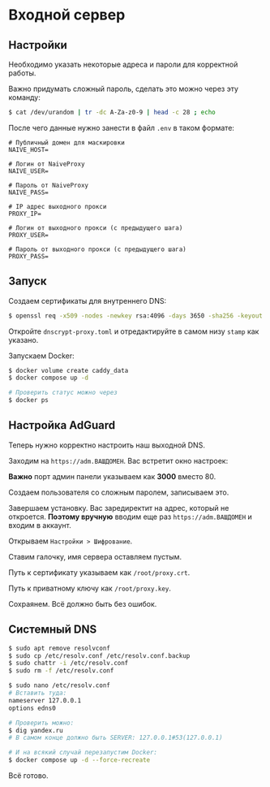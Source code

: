 # Входной сервер

## Настройки

Необходимо указать некоторые адреса и пароли для корректной работы.

Важно придумать сложный пароль, сделать это можно через эту команду:

```bash
$ cat /dev/urandom | tr -dc A-Za-z0-9 | head -c 28 ; echo
```

После чего данные нужно занести в файл `.env` в таком формате:

```env
# Публичный домен для маскировки
NAIVE_HOST=

# Логин от NaiveProxy
NAIVE_USER=

# Пароль от NaiveProxy
NAIVE_PASS=

# IP адрес выходного прокси
PROXY_IP=

# Логин от выходного прокси (с предыдущего шага)
PROXY_USER=

# Пароль от выходного прокси (с предыдущего шага)
PROXY_PASS=
```

## Запуск

Создаем сертификаты для внутреннего DNS:

```bash
$ openssl req -x509 -nodes -newkey rsa:4096 -days 3650 -sha256 -keyout dns-key.pem -out dns.pem -subj "/CN=localhost"
```

Откройте `dnscrypt-proxy.toml` и отредактируйте в самом низу `stamp` как указано.

Запускаем Docker:

```bash
$ docker volume create caddy_data
$ docker compose up -d

# Проверить статус можно через
$ docker ps
```

## Настройка AdGuard

Теперь нужно корректно настроить наш выходной DNS.

Заходим на `https://adm.ВАШДОМЕН`. Вас встретит окно настроек:

**Важно** порт админ панели указываем как **3000** вместо 80.

Создаем пользователя со сложным паролем, записываем это.

Завершаем установку. Вас заредиректит на адрес, который не откроется. **Поэтому вручную** вводим еще раз `https://adm.ВАШДОМЕН` и входим в аккаунт.

Открываем `Настройки > Шифрование`.

Ставим галочку, имя сервера оставляем пустым.

Путь к сертификату указываем как `/root/proxy.crt`.

Путь к приватному ключу как `/root/proxy.key`.

Сохраянем. Всё должно быть без ошибок.

## Системный DNS

```bash
$ sudo apt remove resolvconf
$ sudo cp /etc/resolv.conf /etc/resolv.conf.backup
$ sudo chattr -i /etc/resolv.conf
$ sudo rm -f /etc/resolv.conf

$ sudo nano /etc/resolv.conf
# Вставить туда:
nameserver 127.0.0.1
options edns0

# Проверить можно:
$ dig yandex.ru
# В самом конце должно быть SERVER: 127.0.0.1#53(127.0.0.1)

# И на всякий случай перезапустим Docker:
$ docker compose up -d --force-recreate
```

Всё готово.

